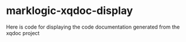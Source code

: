 # marklogic-xqdoc-display
Here is code for displaying the code documentation generated from the xqdoc project
